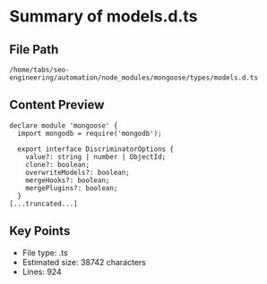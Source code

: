 # Summary of models.d.ts
  
## File Path
`/home/tabs/seo-engineering/automation/node_modules/mongoose/types/models.d.ts`

## Content Preview
```
declare module 'mongoose' {
  import mongodb = require('mongodb');

  export interface DiscriminatorOptions {
    value?: string | number | ObjectId;
    clone?: boolean;
    overwriteModels?: boolean;
    mergeHooks?: boolean;
    mergePlugins?: boolean;
  }
[...truncated...]
```

## Key Points
- File type: .ts
- Estimated size: 38742 characters
- Lines: 924

